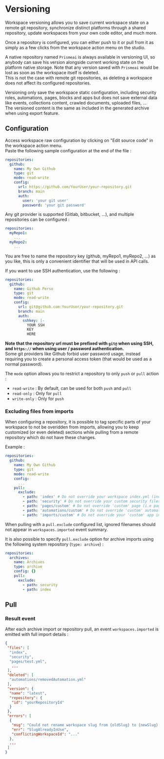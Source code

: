 # Versioning

Workspace versioning allows you to save current workspace state on a remote git repository, synchronize distinct platforms through a shared repository, update workspaces from your own code editor, and much more.  

Once a repository is configured, you can either push to it or pull from it as simply as a few clicks from the workspace action menu on the studio.  

A native repository named `Prismeai` is always available in versioning UI, so anybody can save his version alongside current working state on the platform native storage. Note that any version saved with `Prismeai` would be lost as soon as the workspace itself is deleted.  
This is not the case with remote git repositories, as deleting a workspace does not affect its configured repositories.  

Versioning only save the workspace static configuration, including security roles, automations, pages, blocks and apps but does not save external data like events, collections content, crawled documents, uploaded files, ...  
The versioned content is the same as included in the generated archive when using export feature.  

## Configuration

Access workspace raw configuration by clicking on "Edit source code" in the workspace action menu.  
Paste the following sample configuration at the end of the file :  

```yaml
repositories:
  github:
    name: My Own Github
    type: git
    mode: read-write
    config:
      url: https://github.com/YourUser/your-repository.git
      branch: main
      auth:
        user: 'your git user'
        password: 'your git password'
```

Any git provider is supported (Gitlab, bitbucket, ...), and multiple repositories can be configured :  
```yaml
repositories:
  myRepo1:
    ...
  myRepo2:
    ...
```

You are free to name the repository key (github, myRepo1, myRepo2, ...) as you like, this is only a convenient identifier that will be used in API calls.  

If you want to use SSH authentication, use the following :  

```yaml
repositories:
  github:
    name: Github Perso
    type: git
    mode: read-write
    config:
      url: git@github.com:YourUser/your-repository.git
      branch: main
      auth:
        sshkey: |-
          YOUR SSH
          KEY
          HERE
```

**Note that the repository url must be prefixed with `git@` when using SSH, and `https://` when using user / password authentication.**  
Some git providers like Github forbid user password usage, instead requiring you to create a personal access token (that would be used as a normal password).  

The `mode` option allows you to restrict a repository to only `push` or `pull` action :  

* `read-write` : By default, can be used for both `push` and `pull`
* `read-only` : Only for `pull`
* `write-only` : Only for `push` 

### Excluding files from imports  

When configuring a repository, it is possible to tag specific parts of your workspace to not be overidden from imports, allowing you to keep customized (or even deleted) sections while pulling from a remote repository which do not have these changes.  

Example :  

```yaml
repositories:
  github:
    name: My Own Github
    type: git
    mode: read-write
    config:
      ...
    pull:
      exclude:
        - path: 'index' # Do not override your workspace index.yml (includes the workspace config & custom blocks)
        - path: 'security' # Do not override your custom security files (includes roles definition) 
        - path: 'pages/custom' # Do not override 'custom' page (i.e page's slug)
        - path: 'automations/custom' # Do not override 'custom' automation (i.e automation's slug)
        - path: 'imports/custom' # Do not override your 'custom' app instance (i.e appInstance's slug)
```

When pulling with a `pull.exclude` configured list, ignored filenames should not appear in `workspaces.imported` event summary.  

It is also possible to specify `pull.exclude` option for archive imports using the following system repository (`type: archive`) :  

```yaml
repositories:
  archives:
    name: Archives
    type: archive
    config: {}
    pull:
      exclude:
        - path: security
        - path: index
```


## Pull

### Result event

After each archive import or repository pull, an event `workspaces.imported` is emitted with full import details :  

```json
{
 "files": [
  "index",
  "security",
  "pages/test.yml",
   ...
 ],
 "deleted": [
  "automations/removedAutomation.yml"
 ],
 "version": {
  "name": "latest",
  "repository": {
   "id": "yourRepositoryId"
  }
 },
 "errors": [
  {
   "msg": "Could not rename workspace slug from {oldSlug} to {newSlug} as it is already used by workspaceId zlkpbRF",
   "err": "SlugAlreadyInUse",
   "conflictingWorkspaceId": "..."
  },
  ...
 ]
}
```
